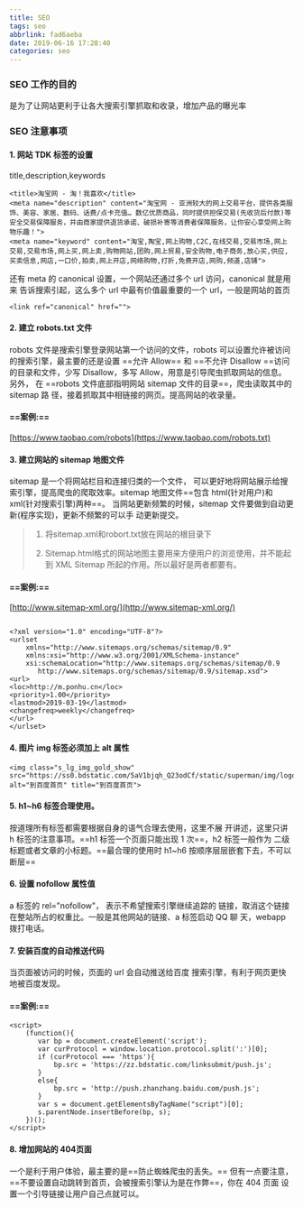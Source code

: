 ```yaml
---
title: SEO
tags: seo
abbrlink: fad6aeba
date: 2019-06-16 17:28:40
categories: seo
---
```

### SEO 工作的目的
是为了让网站更利于让各大搜索引擎抓取和收录，增加产品的曝光率
### SEO 注意事项
#### 1. 网站 TDK 标签的设置
title,description,keywords

```
<title>淘宝网 - 淘！我喜欢</title>
<meta name="description" content="淘宝网 - 亚洲较大的网上交易平台，提供各类服饰、美容、家居、数码、话费/点卡充值… 数亿优质商品，同时提供担保交易(先收货后付款)等安全交易保障服务，并由商家提供退货承诺、破损补寄等消费者保障服务，让你安心享受网上购物乐趣！">
<meta name="keyword" content="淘宝,掏宝,网上购物,C2C,在线交易,交易市场,网上交易,交易市场,网上买,网上卖,购物网站,团购,网上贸易,安全购物,电子商务,放心买,供应,买卖信息,网店,一口价,拍卖,网上开店,网络购物,打折,免费开店,网购,频道,店铺">
```

还有 meta 的 canonical 设置，一个网站还通过多个 url 访问，canonical 就是用来 告诉搜索引起，这么多个 url 中最有价值最重要的一个 url，一般是网站的首页
```
<link ref="canonical" href="">
```

#### 2. 建立 robots.txt 文件
robots 文件是搜索引擎登录网站第一个访问的文件，robots 可以设置允许被访问的搜索引擎，最主要的还是设置
==允许 Allow== 和
==不允许 Disallow ==访问 的目录和文件，少写 Disallow，多写 Allow，用意是引导爬虫抓取网站的信息。
另外， 在 ==robots 文件底部指明网站 sitemap 文件的目录==，爬虫读取其中的 sitemap 路 径，接着抓取其中相链接的网页。提高网站的收录量。

#### **==案例:==**

[https://www.taobao.com/robots](https://www.taobao.com/robots.txt)

#### 3. 建立网站的 sitemap 地图文件


sitemap 是一个将网站栏目和连接归类的一个文件， 可以更好地将网站展示给搜索引擎，提高爬虫的爬取效率。sitemap 地图文件==包含 html(针对用户)和 xml(针对搜索引擎)两种==。
当网站更新频繁的时候，sitemap 文件要做到自动更新(程序实现)，更新不频繁的可以手 动更新提交。
> 1. 将sitemap.xml和robort.txt放在网站的根目录下
>
> 2. Sitemap.html格式的网站地图主要用来方便用户的浏览使用，并不能起到 XML Sitemap 所起的作用。所以最好是两者都要有。

#### **==案例:==**
[http://www.sitemap-xml.org/](http://www.sitemap-xml.org/)
```

<?xml version="1.0" encoding="UTF-8"?>
<urlset
    xmlns="http://www.sitemaps.org/schemas/sitemap/0.9"
    xmlns:xsi="http://www.w3.org/2001/XMLSchema-instance"
    xsi:schemaLocation="http://www.sitemaps.org/schemas/sitemap/0.9
       http://www.sitemaps.org/schemas/sitemap/0.9/sitemap.xsd">
<url>
<loc>http://m.ponhu.cn</loc>
<priority>1.00</priority>
<lastmod>2019-03-19</lastmod>
<changefreq>weekly</changefreq>
</url>
</urlset>

```

#### 4. 图片 img 标签必须加上 alt 属性

```
<img class="s_lg_img_gold_show" src="https://ss0.bdstatic.com/5aV1bjqh_Q23odCf/static/superman/img/logo_top_86d58ae1.png" alt="到百度首页" title="到百度首页">
```

#### 5. h1~h6 标签合理使用。
按道理所有标签都需要根据自身的语气合理去使用，这里不展 开讲述，这里只讲 h 标签的注意事项。==h1 标签一个页面只能出现 1 次==，h2 标签一般作为 二级标题或者文章的小标题。==最合理的使用时 h1~h6 按顺序层层嵌套下去，不可以断层==

#### 6. 设置 nofollow 属性值

a 标签的 rel="nofollow"， 表示不希望搜索引擎继续追踪的 链接，取消这个链接在整站所占的权重比。一般是其他网站的链接、a 标签启动 QQ 聊 天，webapp 拨打电话。

#### 7. 安装百度的自动推送代码

当页面被访问的时候，页面的 url 会自动推送给百度 搜索引擎，有利于网页更快地被百度发现。

#### **==案例:==**
```
<script>
    (function(){
       var bp = document.createElement('script');
       var curProtocol = window.location.protocol.split(':')[0];
       if (curProtocol === 'https'){
           bp.src = 'https://zz.bdstatic.com/linksubmit/push.js';
       }
       else{
           bp.src = 'http://push.zhanzhang.baidu.com/push.js';
       }
       var s = document.getElementsByTagName("script")[0];
       s.parentNode.insertBefore(bp, s);
    })();
</script>
```

#### 8. 增加网站的 404页面

一个是利于用户体验，最主要的是==防止蜘蛛爬虫的丢失。== 但有一点要注意，==不要设置自动跳转到首页，会被搜索引擎认为是在作弊==，你在 404 页面 设置一个引导链接让用户自己点就可以。